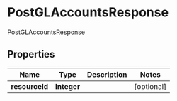 

# PostGLAccountsResponse

PostGLAccountsResponse
## Properties

Name | Type | Description | Notes
------------ | ------------- | ------------- | -------------
**resourceId** | **Integer** |  |  [optional]



